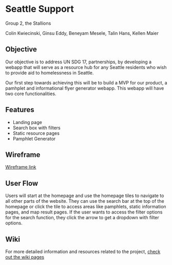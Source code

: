 # Seattle Support

Group 2, the Stallions

Colin Kwiecinski, Ginsu Eddy, Beneyam Mesele, Talin Hans, Kellen Maier

## Objective

Our objective is to address UN SDG 17, partnerships, by developing a webapp that will serve as a resource hub for
any Seattle residents who wish to provide aid to homelessness in Seattle.

Our first step towards achieving this will be to build a MVP for our product, a pamhplet and informational flyer generator webapp.
This webapp will have two core functionalities.

## Features

- Landing page
- Search box with filters
- Static resource pages
- Pamphlet Generator

## Wireframe

[Wireframe link](https://whimsical.com/initial-wireframe-3Rsk9azTDFvgKtS1ng6DxP)

## User Flow

Users will start at the homepage and use the homepage tiles to navigate to all other parts of the website. They can use the search bar at the top of the homepage or click the tile to access areas like pamphlets, static information pages, and map result pages.
If the user wants to access the filter options for the search function, they click the arrow to get a dropdown with filter options.

## Wiki

For more detailed information and resources related to the project, [check out the wiki pages](https://github.com/UW-INFO442-AU21/group2-stallions/wiki)

